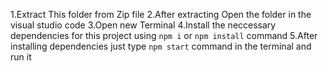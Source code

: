 1.Extract This folder from Zip file
2.After extracting Open the folder in the visual studio code
3.Open new Terminal
4.Install the neccessary dependencies for this project using `npm i` or `npm install` command
5.After installing dependencies just type `npm start` command in the terminal and run it
